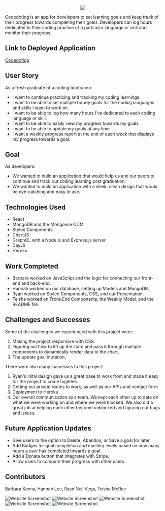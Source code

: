 
<div align="center"><img src="https://user-images.githubusercontent.com/73713665/126045706-27961465-bfde-4a91-8a3a-3eb3fd2305ea.png"/></div>

Codedotlog is an app for developers to set learning goals and keep track of their progress towards completing their goals. Developers can log hours dedicated to their coding practice of a particular language or skill and monitor their progress.

## Link to Deployed Application 
[Codedotlog](https://codedotlog.herokuapp.com/)

## User Story
As a fresh graduate of a coding bootcamp:
* I want to continue practicing and tracking my coding learnings.
* I want to be able to set multiple hourly goals for the coding languages and skills I want to work on.
* I want to be able to log how many hours I've dedicated to each coding language or skill.
* I want to be able to easily view my progress towards my goals.
* I want to be able to update my goals at any time.
* I want a weekly progress report at the end of each week that displays my progress towards a goal.

## Goal
As developers:
* We wanted to build an application that would help us and our peers to continue and track our coding learning post graduation. 
* We wanted to build an application with a sleek, clean design that would be eye-catching and easy to use.


## Technologies Used
* React
* MongoDB and the Mongoose ODM
* Styled Components
* ChartJS
* GraphQL with a Node.js and Express.js server
* DayJS
* Heroku
 
 
## Work Completed

* Barbara worked on JavaScript and the logic for connecting our front-end and back-end.
* Hannah worked on our database, setting up Models and MongoDB.
* Ryan worked on Styled Components, CSS, and our Presentation.
* Teisha worked on Front-End Components, the Weekly Modal, and the README file.
 
 
## Challenges and Successes

Some of the challenges we experienced with this project were:
1. Making the project responsive with CSS.
2. Figuring out how to lift up the state and pass it through multiple components to dynamically render data to the chart.
3. The update goal mutation, 

There were also many successes to this project:
1. Ryan's inital design gave us a great base to work from and made it easy for the project to come together.
2. Getting our private routes to work, as well as our APIs and contact form
3. Deployment to Heroku
4. Our overall communication as a team. We kept each other up to date on what we were working on and where we were blocked. We also did a great job at helping each other become unblocked and figuring out bugs and issues.


## Future Application Updates

* Give users to the option to Delete, Abandon, or Save a goal for later.
* Add Badges for goal completion and mastery levels based on how many hours a user has completed towards a goal.
* Add a Donate button that integrates with Stripe.
* Allow users to compare their progress with other users.

 
## Contributors
Barbara Kenny, Hannah Lee, Ryan Neil Vega, Teisha McRae

![Website Screenshot](https://user-images.githubusercontent.com/73713665/126229395-46e6a410-8ee9-4e57-ae58-265f6c16ce74.png)
![Website Screenshot](https://user-images.githubusercontent.com/73713665/126229398-db3a09c8-424e-4265-93a8-1a1134b6febf.png)
![Website Screenshot](https://user-images.githubusercontent.com/73713665/126229399-bd45b8a6-b42e-47c6-bcb0-c10bfebb944d.png)
![Website Screenshot](https://user-images.githubusercontent.com/73713665/126408742-1287913b-f311-43fc-9208-cec91841e0a9.png)
![Website Screenshot](https://user-images.githubusercontent.com/73713665/126408741-d4276e36-1993-464b-b611-f0a0685ab82e.png)

